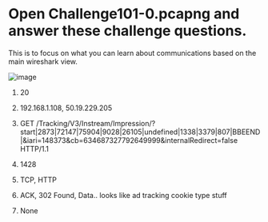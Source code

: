 # Open Challenge101-0.pcapng and answer these challenge questions. 

This is to focus on what you can learn about communications based on the main wireshark view.

![image](https://user-images.githubusercontent.com/47218880/68697729-0f8cf600-0545-11ea-854e-21cd80e74b07.png)

1. 20

2. 192.168.1.108, 50.19.229.205

3. GET /Tracking/V3/Instream/Impression/?start|2873|72147|75904|9028|26105|undefined|1338|3379|807|BBEEND|&iari=148373&cb=634687327792649999&internalRedirect=false HTTP/1.1

4. 1428

5. TCP, HTTP

6. ACK, 302 Found, Data.. looks like ad tracking cookie type stuff

7. None